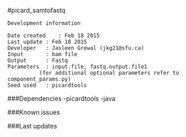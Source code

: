 #picard_samtofastq

```
Development information

Date created	: Feb 18 2015
Last update	: Feb 18 2015
Developer	: Jasleen Grewal (jkg21@sfu.ca)
Input		: bam file
Output		: Fastq
Parameters	: input.file, fastq.output.file1 
		  (for additional optional parameters refer to component_params.py)
Seed used	: picardtools
```
###Dependencies
-picardtools
-java

###Known issues

###Last updates


